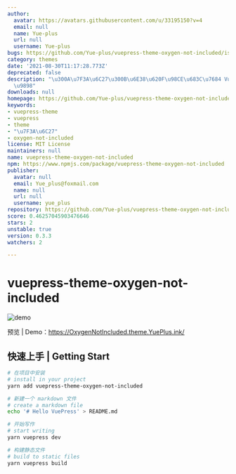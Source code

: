 ```yaml
---
author:
  avatar: https://avatars.githubusercontent.com/u/33195150?v=4
  email: null
  name: Yue-plus
  url: null
  username: Yue-plus
bugs: https://github.com/Yue-plus/vuepress-theme-oxygen-not-included/issues
category: themes
date: '2021-08-30T11:17:28.773Z'
deprecated: false
description: "\u300A\u7F3A\u6C27\u300B\u6E38\u620F\u98CE\u683C\u7684 VuePress2 \u4E3B\
  \u9898"
downloads: null
homepage: https://github.com/Yue-plus/vuepress-theme-oxygen-not-included#readme
keywords:
- vuepress-theme
- vuepress
- theme
- "\u7F3A\u6C27"
- oxygen-not-included
license: MIT License
maintainers: null
name: vuepress-theme-oxygen-not-included
npm: https://www.npmjs.com/package/vuepress-theme-oxygen-not-included
publisher:
  avatar: null
  email: Yue_plus@foxmail.com
  name: null
  url: null
  username: yue_plus
repository: https://github.com/Yue-plus/vuepress-theme-oxygen-not-included
score: 0.46257045903476646
stars: 2
unstable: true
version: 0.3.3
watchers: 2

---
```


# vuepress-theme-oxygen-not-included

![demo](./demo.jpg)

预览 | Demo：<https://OxygenNotIncluded.theme.YuePlus.ink/>

## 快速上手 | Getting Start

```sh
# 在项目中安装
# install in your project
yarn add vuepress-theme-oxygen-not-included

# 新建一个 markdown 文件
# create a markdown file
echo '# Hello VuePress' > README.md

# 开始写作
# start writing
yarn vuepress dev

# 构建静态文件
# build to static files
yarn vuepress build
```